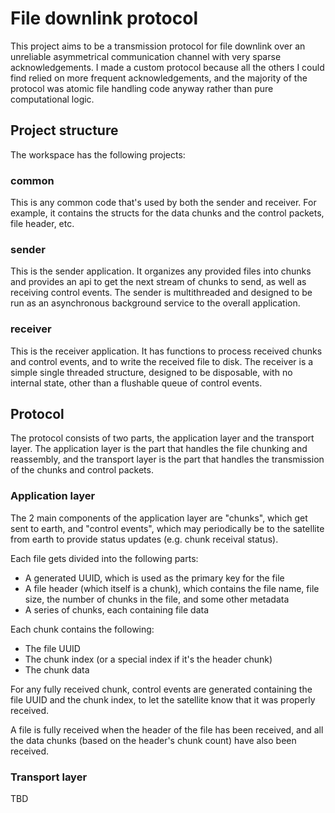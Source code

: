 # File downlink protocol

This project aims to be a transmission protocol for file downlink over an unreliable asymmetrical communication channel with very sparse acknowledgements. I made a custom protocol because all the others I could find relied on more frequent acknowledgements, and the majority of the protocol was atomic file handling code anyway rather than pure computational logic.

## Project structure

The workspace has the following projects:

### common

This is any common code that's used by both the sender and receiver. For example, it contains the structs for the data chunks and the control packets, file header, etc.

### sender

This is the sender application. It organizes any provided files into chunks and provides an api to get the next stream of chunks to send, as well as receiving control events. The sender is multithreaded and designed to be run as an asynchronous background service to the overall application.

### receiver

This is the receiver application. It has functions to process received chunks and control events, and to write the received file to disk. The receiver is a simple single threaded structure, designed to be disposable, with no internal state, other than a flushable queue of control events.

## Protocol

The protocol consists of two parts, the application layer and the transport layer. The application layer is the part that handles the file chunking and reassembly, and the transport layer is the part that handles the transmission of the chunks and control packets.

### Application layer

The 2 main components of the application layer are "chunks", which get sent to earth, and "control events", which may periodically be to the satellite from earth to provide status updates (e.g. chunk receival status).

Each file gets divided into the following parts:
- A generated UUID, which is used as the primary key for the file
- A file header (which itself is a chunk), which contains the file name, file size, the number of chunks in the file, and some other metadata
- A series of chunks, each containing file data

Each chunk contains the following:
- The file UUID
- The chunk index (or a special index if it's the header chunk)
- The chunk data

For any fully received chunk, control events are generated containing the file UUID and the chunk index, to let the satellite know that it was properly received.

A file is fully received when the header of the file has been received, and all the data chunks (based on the header's chunk count) have also been received.

### Transport layer

TBD
